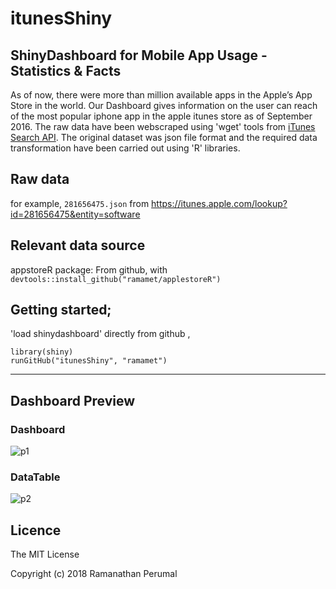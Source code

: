 # itunesShiny
ShinyDashboard for Mobile App Usage - Statistics & Facts
----------------
As of now, there were more than million available apps in the Apple’s App Store in the world. 
Our Dashboard gives information on the user can reach of the most popular iphone app in the apple itunes store as of September 2016. The raw data have been webscraped using 'wget' tools from [iTunes Search API](http://www.transtats.bhttps://developer.apple.com/library/content/documentation/AudioVideo/Conceptual/iTuneSearchAPI/SearchExamples.html#//apple_ref/doc/uid/TP40017632-CH6-SW1ts.gov/DatabaseInfo.asp?DB_ID=120&Link=0). The original dataset was json file format and the required data transformation have been carried out using 'R' libraries.

## Raw data
for example,  `281656475.json` from https://itunes.apple.com/lookup?id=281656475&entity=software

## Relevant data source
appstoreR package:
From github, with `devtools::install_github("ramamet/applestoreR")`


## Getting started;

'load shinydashboard' directly from github ,

    library(shiny)
    runGitHub("itunesShiny", "ramamet")    
  
-------------------
## Dashboard Preview

### Dashboard
![p1](https://user-images.githubusercontent.com/16385390/40945433-1388cc5a-6859-11e8-8451-e4a28d8b8a03.png)


### DataTable
![p2](https://user-images.githubusercontent.com/16385390/40945461-387a763a-6859-11e8-8fc7-3210e625c616.png)

## Licence
The MIT License

Copyright (c) 2018 Ramanathan Perumal
